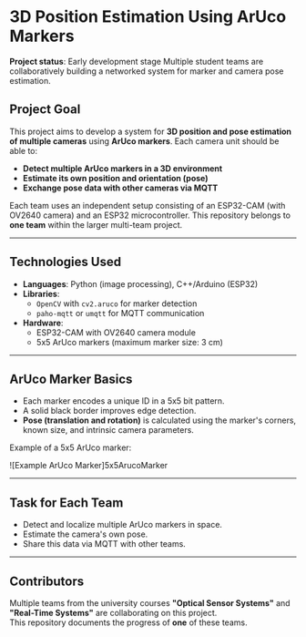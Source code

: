 # 3D Position Estimation Using ArUco Markers

**Project status**: Early development stage
Multiple student teams are collaboratively building a networked system for marker and camera pose estimation.

## Project Goal

This project aims to develop a system for **3D position and pose estimation of multiple cameras** using **ArUco markers**. Each camera unit should be able to:

- **Detect multiple ArUco markers in a 3D environment**
- **Estimate its own position and orientation (pose)**
- **Exchange pose data with other cameras via MQTT**

Each team uses an independent setup consisting of an ESP32-CAM (with OV2640 camera) and an ESP32 microcontroller. This repository belongs to **one team** within the larger multi-team project.

---

## Technologies Used

- **Languages**: Python (image processing), C++/Arduino (ESP32)
- **Libraries**:
  - `OpenCV` with `cv2.aruco` for marker detection
  - `paho-mqtt` or `umqtt` for MQTT communication
- **Hardware**:
  - ESP32-CAM with OV2640 camera module
  - 5x5 ArUco markers (maximum marker size: 3 cm)

---

## ArUco Marker Basics

- Each marker encodes a unique ID in a 5x5 bit pattern.
- A solid black border improves edge detection.
- **Pose (translation and rotation)** is calculated using the marker's corners, known size, and intrinsic camera parameters.

Example of a 5x5 ArUco marker:

![Example ArUco Marker]5x5ArucoMarker

---

## Task for Each Team

- Detect and localize multiple ArUco markers in space.
- Estimate the camera's own pose.
- Share this data via MQTT with other teams.

---

## Contributors

Multiple teams from the university courses **"Optical Sensor Systems"** and **"Real-Time Systems"** are collaborating on this project.  
This repository documents the progress of **one** of these teams.
